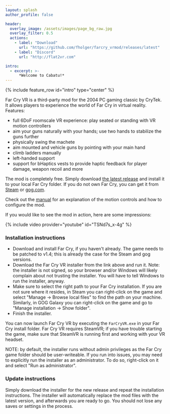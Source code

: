 ```yaml
---
layout: splash
author_profile: false

header:
  overlay_image: /assets/images/page_bg_raw.jpg
  overlay_filter: 0.5
  actions:
    - label: "Download"
      url: "https://github.com/fholger/farcry_vrmod/releases/latest"
    - label: "Discord"
      url: "http://flat2vr.com"

intro:
  - excerpt: >-
      *Welcome to Cabatu!*
---
```


{% include feature_row id="intro" type="center" %}

Far Cry VR is a third-party mod for the 2004 PC gaming classic by CryTek. It allows players to experience the world of Far Cry in virtual reality. Features:

- full 6DoF roomscale VR experience: play seated or standing with VR motion controllers
- aim your guns naturally with your hands; use two hands to stabilize the guns further
- physically swing the machete
- aim mounted and vehicle guns by pointing with your main hand
- climb ladders manually
- left-handed support
- support for bHaptics vests to provide haptic feedback for player damage, weapon recoil and more

The mod is completely free. Simply download [the latest release](https://github.com/fholger/farcry_vrmod/releases/latest)
and install it to your local Far Cry folder. If you do not own Far Cry, you can get it from
[Steam](https://store.steampowered.com/app/13520/Far_Cry/) or
[gog.com](https://www.gog.com/en/game/far_cry).

Check out the [manual](https://farcryvr.de/manual/) for an explanation of the motion controls and how to configure the mod.

If you would like to see the mod in action, here are some impressions:

{% include video provider="youtube" id="TSNd7s_x-4g" %}


### Installation instructions

- Download and install Far Cry, if you haven't already. The game needs to be patched to v1.4; this is already the case for the Steam and gog versions.
- Download the Far Cry VR installer from the link above and run it. Note: the installer is not signed, so your browser and/or Windows will likely complain about not trusting the installer. You will have to tell Windows to run the installer, anyway.
- Make sure to select the right path to your Far Cry installation. If you are not sure where it resides, in Steam you can right-click on the game and select "Manage -> Browse local files" to find the path on your machine. Similarly, in GOG Galaxy you can right-click on the game and go to "Manage installation -> Show folder".
- Finish the installer.

You can now launch Far Cry VR by executing the `FarCryVR.exe` in your Far Cry install folder. Far Cry VR requires SteamVR; if you have trouble starting the game, make sure that SteamVR is running first and working with your VR headset.

NOTE: by default, the installer runs without admin privileges as the Far Cry game folder should be user-writeable.
If you run into issues, you may need to explicitly run the installer as an administrator.
To do so, right-click on it and select "Run as administrator".

### Update instructions

Simply download the installer for the new release and repeat the installation instructions. The installer will automatically replace the mod files with the latest version, and afterwards you are ready to go. You should not lose any saves or settings in the process.
